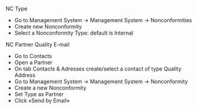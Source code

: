 NC Type

- Go to Management System → Management System → Nonconformities
- Create new Nonconformity
- Select a Nonconformity Type: default is Internal

NC Partner Quality E-mail

- Go to Contacts
- Open a Partner
- On tab Contacts & Adresses create/select a contact of type Quality
  Address
- Go to Management System → Management System → Nonconformity
- Create a new Nonconformity
- Set Type as Partner
- Click «Send by Email»
